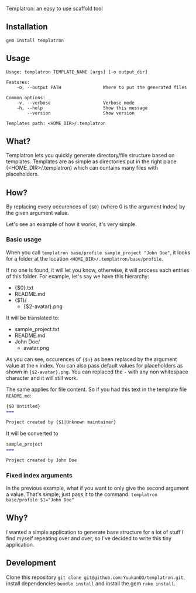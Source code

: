 Templatron: an easy to use scaffold tool

## Installation

```console
gem install templatron
```

## Usage

```console
Usage: templatron TEMPLATE_NAME [args] [-o output_dir]

Features:
    -o, --output PATH                Where to put the generated files

Common options:
    -v, --verbose                    Verbose mode
    -h, --help                       Show this message
        --version                    Show version

Templates path: <HOME_DIR>/.templatron
```

## What?

Templatron lets you quickly generate directory/file structure based on templates. Templates are as simple as directories put in the right place (<HOME_DIR>/.templatron) which can contains many files with placeholders.

## How?

By replacing every occurences of `{$0}` (where 0 is the argument index) by the given argument value.

Let's see an example of how it works, it's very simple.

### Basic usage

When you call `templatron base/profile sample_project "John Doe"`, it looks for a folder at the location `<HOME_DIR>/.templatron/base/profile`.

If no one is found, it will let you know, otherwise, it will process each entries of this folder. For example, let's say we have this hierarchy:

- {$0}.txt
- README.md
- {$1}/
  - {$2-avatar}.png

It will be translated to:

- sample_project.txt
- README.md
- John Doe/
  - avatar.png

As you can see, occurences of `{$n}` as been replaced by the argument value at the `n` index. You can also pass default values for placeholders as shown in  `{$2-avatar}.png`. You can replaced the `-` with any non whitespace character and it will still work.

The same applies for file content. So if you had this text in the template file `README.md`:

```markdown
{$0 Untitled}
===

Project created by {$1|Unknown maintainer}
```

It will be converted to

```markdown
sample_project
===

Project created by John Doe
```

### Fixed index arguments

In the previous example, what if you want to only give the second argument a value. That's simple, just pass it to the command: `templatron base/profile $1="John Doe"`

## Why?

I wanted a simple application to generate base structure for a lot of stuff I find myself repeating over and over, so I've decided to write this tiny application.

## Development

Clone this repository `git clone git@github.com:YuukanOO/templatron.git`, install dependencies `bundle install` and install the gem `rake install`.